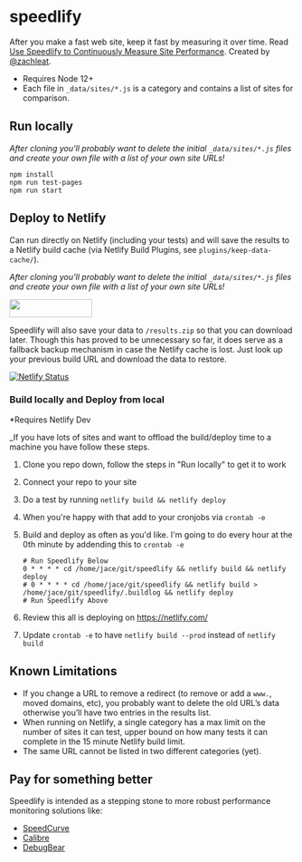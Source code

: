 # speedlify

After you make a fast web site, keep it fast by measuring it over time. Read [Use Speedlify to Continuously Measure Site Performance](https://www.zachleat.com/web/speedlify/). Created by [@zachleat](https://www.zachleat.com/).

* Requires Node 12+
* Each file in `_data/sites/*.js` is a category and contains a list of sites for comparison.

## Run locally

_After cloning you’ll probably want to delete the initial `_data/sites/*.js` files and create your own file with a list of your own site URLs!_

```
npm install
npm run test-pages
npm run start
```

## Deploy to Netlify

Can run directly on Netlify (including your tests) and will save the results to a Netlify build cache (via Netlify Build Plugins, see `plugins/keep-data-cache/`).

_After cloning you’ll probably want to delete the initial `_data/sites/*.js` files and create your own file with a list of your own site URLs!_

<a href="https://app.netlify.com/start/deploy?repository=https://github.com/zachleat/speedlify"><img src="https://www.netlify.com/img/deploy/button.svg" width="146" height="32"></a>

Speedlify will also save your data to `/results.zip` so that you can download later. Though this has proved to be unnecessary so far, it does serve as a fallback backup mechanism in case the Netlify cache is lost. Just look up your previous build URL and download the data to restore.

[![Netlify Status](https://api.netlify.com/api/v1/badges/69e4ddde-a3d4-4729-b2b1-72f43e427c76/deploy-status)](https://app.netlify.com/sites/boring-mcclintock-1e6a07/deploys)

### Build locally and Deploy from local

*Requires Netlify Dev

_If you have lots of sites and want to offload the build/deploy time to a machine you have follow these steps.

1. Clone you repo down, follow the steps in "Run locally" to get it to work
1. Connect your repo to your site 
1. Do a test by running `netlify build && netlify deploy`
1. When you're happy with that add to your cronjobs via `crontab -e`
1. Build and deploy as often as you'd like.  I'm going to do every hour at the 0th minute by addending this to `crontab -e`
   
   ```
   # Run Speedlify Below
   0 * * * * cd /home/jace/git/speedlify && netlify build && netlify deploy
   # 0 * * * * cd /home/jace/git/speedlify && netlify build > /home/jace/git/speedlify/.buildlog && netlify deploy
   # Run Speedlify Above
   ```
1. Review this all is deploying on https://netlify.com/
1. Update `crontab -e` to have `netlify build --prod` instead of `netlify build`

## Known Limitations

* If you change a URL to remove a redirect (to remove or add a `www.`, moved domains, etc), you probably want to delete the old URL’s data otherwise you’ll have two entries in the results list.
* When running on Netlify, a single category has a max limit on the number of sites it can test, upper bound on how many tests it can complete in the 15 minute Netlify build limit.
* The same URL cannot be listed in two different categories (yet).

## Pay for something better

Speedlify is intended as a stepping stone to more robust performance monitoring solutions like:

* [SpeedCurve](https://speedcurve.com/)
* [Calibre](https://calibreapp.com/)
* [DebugBear](https://www.debugbear.com/)

